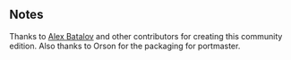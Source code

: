 ## Notes

Thanks to [Alex Batalov](https://github.com/alexbatalov/fallout2-ce) and other contributors for creating this community edition. Also thanks to Orson for the packaging for portmaster.

